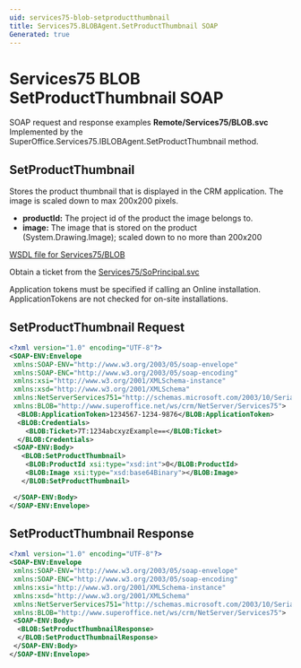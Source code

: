 ```yaml
---
uid: services75-blob-setproductthumbnail
title: Services75.BLOBAgent.SetProductThumbnail SOAP
Generated: true
---
```


# Services75 BLOB SetProductThumbnail SOAP

SOAP request and response examples **Remote/Services75/BLOB.svc**
Implemented by the <see cref="M:SuperOffice.Services75.IBLOBAgent.SetProductThumbnail">SuperOffice.Services75.IBLOBAgent.SetProductThumbnail</see> method.

## SetProductThumbnail

Stores the product thumbnail that is displayed in the CRM application. The image is scaled down to max 200x200 pixels.

* **productId:** The project id of the product the image belongs to.
* **image:** The image that is stored on the product (System.Drawing.Image); scaled down to no more than 200x200



[WSDL file for Services75/BLOB](../Services75-BLOB.md)

Obtain a ticket from the [Services75/SoPrincipal.svc](../SoPrincipal/SoPrincipal.md)

Application tokens must be specified if calling an Online installation. ApplicationTokens are not checked for on-site installations.

## SetProductThumbnail Request

```xml
<?xml version="1.0" encoding="UTF-8"?>
<SOAP-ENV:Envelope
 xmlns:SOAP-ENV="http://www.w3.org/2003/05/soap-envelope"
 xmlns:SOAP-ENC="http://www.w3.org/2003/05/soap-encoding"
 xmlns:xsi="http://www.w3.org/2001/XMLSchema-instance"
 xmlns:xsd="http://www.w3.org/2001/XMLSchema"
 xmlns:NetServerServices751="http://schemas.microsoft.com/2003/10/Serialization/"
 xmlns:BLOB="http://www.superoffice.net/ws/crm/NetServer/Services75">
  <BLOB:ApplicationToken>1234567-1234-9876</BLOB:ApplicationToken>
  <BLOB:Credentials>
    <BLOB:Ticket>7T:1234abcxyzExample==</BLOB:Ticket>
  </BLOB:Credentials>
 <SOAP-ENV:Body>
   <BLOB:SetProductThumbnail>
    <BLOB:ProductId xsi:type="xsd:int">0</BLOB:ProductId>
    <BLOB:Image xsi:type="xsd:base64Binary"></BLOB:Image>
   </BLOB:SetProductThumbnail>

 </SOAP-ENV:Body>
</SOAP-ENV:Envelope>

```


## SetProductThumbnail Response

```xml
<?xml version="1.0" encoding="UTF-8"?>
<SOAP-ENV:Envelope
 xmlns:SOAP-ENV="http://www.w3.org/2003/05/soap-envelope"
 xmlns:SOAP-ENC="http://www.w3.org/2003/05/soap-encoding"
 xmlns:xsi="http://www.w3.org/2001/XMLSchema-instance"
 xmlns:xsd="http://www.w3.org/2001/XMLSchema"
 xmlns:NetServerServices751="http://schemas.microsoft.com/2003/10/Serialization/"
 xmlns:BLOB="http://www.superoffice.net/ws/crm/NetServer/Services75">
 <SOAP-ENV:Body>
  <BLOB:SetProductThumbnailResponse>
  </BLOB:SetProductThumbnailResponse>
 </SOAP-ENV:Body>
</SOAP-ENV:Envelope>

```

